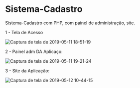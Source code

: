# Sistema-Cadastro
Sistema-Cadastro com PHP, com painel de administração, site.

1 - Tela de Acesso

![Captura de tela de 2019-05-11 18-51-19](https://user-images.githubusercontent.com/27355729/57583001-63d5f100-74a2-11e9-8287-247bbd4ae8ae.png)

2 - Painel adm DA Aplicaço:

![Captura de tela de 2019-05-11 19-21-24](https://user-images.githubusercontent.com/27355729/57583027-ae576d80-74a2-11e9-8235-624854c7dc43.png)

3 - Site da Aplicação:

![Captura de tela de 2019-05-12 10-44-15](https://user-images.githubusercontent.com/27355729/57583066-19a13f80-74a3-11e9-99a8-e2d91fba6bc2.png)

